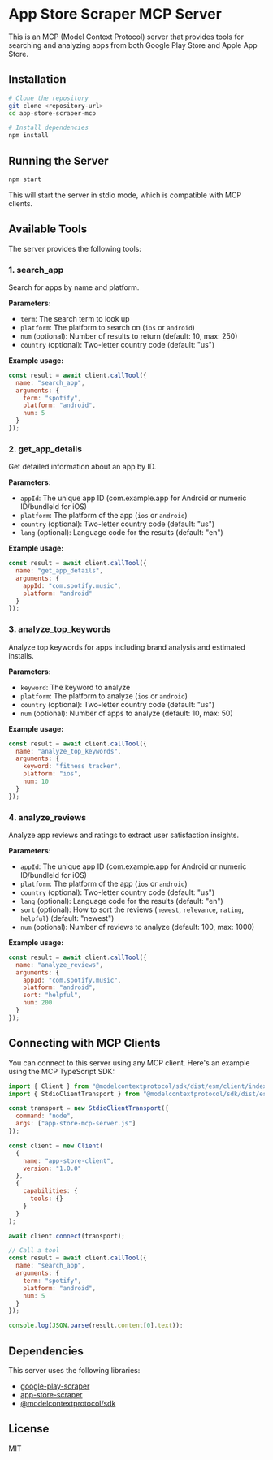 # App Store Scraper MCP Server

This is an MCP (Model Context Protocol) server that provides tools for searching and analyzing apps from both Google Play Store and Apple App Store.

## Installation

```bash
# Clone the repository
git clone <repository-url>
cd app-store-scraper-mcp

# Install dependencies
npm install
```

## Running the Server

```bash
npm start
```

This will start the server in stdio mode, which is compatible with MCP clients.

## Available Tools

The server provides the following tools:

### 1. search_app

Search for apps by name and platform.

**Parameters:**
- `term`: The search term to look up
- `platform`: The platform to search on (`ios` or `android`)
- `num` (optional): Number of results to return (default: 10, max: 250)
- `country` (optional): Two-letter country code (default: "us")

**Example usage:**
```javascript
const result = await client.callTool({
  name: "search_app",
  arguments: {
    term: "spotify",
    platform: "android",
    num: 5
  }
});
```

### 2. get_app_details

Get detailed information about an app by ID.

**Parameters:**
- `appId`: The unique app ID (com.example.app for Android or numeric ID/bundleId for iOS)
- `platform`: The platform of the app (`ios` or `android`)
- `country` (optional): Two-letter country code (default: "us")
- `lang` (optional): Language code for the results (default: "en")

**Example usage:**
```javascript
const result = await client.callTool({
  name: "get_app_details",
  arguments: {
    appId: "com.spotify.music",
    platform: "android"
  }
});
```

### 3. analyze_top_keywords

Analyze top keywords for apps including brand analysis and estimated installs.

**Parameters:**
- `keyword`: The keyword to analyze
- `platform`: The platform to analyze (`ios` or `android`)
- `country` (optional): Two-letter country code (default: "us")
- `num` (optional): Number of apps to analyze (default: 10, max: 50)

**Example usage:**
```javascript
const result = await client.callTool({
  name: "analyze_top_keywords",
  arguments: {
    keyword: "fitness tracker",
    platform: "ios",
    num: 10
  }
});
```

### 4. analyze_reviews

Analyze app reviews and ratings to extract user satisfaction insights.

**Parameters:**
- `appId`: The unique app ID (com.example.app for Android or numeric ID/bundleId for iOS)
- `platform`: The platform of the app (`ios` or `android`)
- `country` (optional): Two-letter country code (default: "us")
- `lang` (optional): Language code for the results (default: "en")
- `sort` (optional): How to sort the reviews (`newest`, `relevance`, `rating`, `helpful`) (default: "newest")
- `num` (optional): Number of reviews to analyze (default: 100, max: 1000)

**Example usage:**
```javascript
const result = await client.callTool({
  name: "analyze_reviews",
  arguments: {
    appId: "com.spotify.music",
    platform: "android",
    sort: "helpful",
    num: 200
  }
});
```

## Connecting with MCP Clients

You can connect to this server using any MCP client. Here's an example using the MCP TypeScript SDK:

```javascript
import { Client } from "@modelcontextprotocol/sdk/dist/esm/client/index.js";
import { StdioClientTransport } from "@modelcontextprotocol/sdk/dist/esm/client/stdio.js";

const transport = new StdioClientTransport({
  command: "node",
  args: ["app-store-mcp-server.js"]
});

const client = new Client(
  {
    name: "app-store-client",
    version: "1.0.0"
  },
  {
    capabilities: {
      tools: {}
    }
  }
);

await client.connect(transport);

// Call a tool
const result = await client.callTool({
  name: "search_app",
  arguments: {
    term: "spotify",
    platform: "android",
    num: 5
  }
});

console.log(JSON.parse(result.content[0].text));
```

## Dependencies

This server uses the following libraries:
- [google-play-scraper](https://github.com/facundoolano/google-play-scraper)
- [app-store-scraper](https://github.com/facundoolano/app-store-scraper)
- [@modelcontextprotocol/sdk](https://github.com/modelcontextprotocol/typescript-sdk)

## License

MIT
